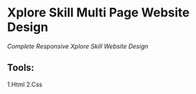 # Xplore Skill Multi Page Website Design

_Complete Responsive Xplore Skill Website Design_

## Tools:

1.Html
2.Css
